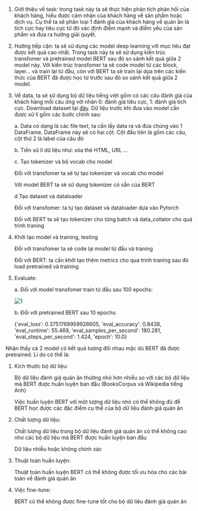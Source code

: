 
1. Giới thiệu về task: trong task này ta sẽ thực hiện phân tích phản hồi của khách hàng, hiểu được cảm nhận của khách hàng về sản phẩm hoặc dịch vụ. Cụ thể ta sẽ phân loại 1 đánh giá của khách hàng về quán ăn là tích cực hay tiêu cực từ đó xác định điểm mạnh và điểm yếu của sản phẩm và đưa ra hướng giải quyết. 

2. Hướng tiếp cận: ta sẽ sử dụng các model deep learning với mục tiêu đạt được kết quả cao nhất. Trong task này ta sẽ sử dụng kiến trúc transfomer và pretrained model BERT sau đó so sánh kết quả giữa 2 model này. Với kiến trúc transfomer ta sẽ code model từ các block, layer... và train lại từ đầu, còn với BERT ta sẽ train lại dựa trên các kiến thức của BERT đã được học từ trước sau đó so sánh kết quả giữa 2 model. 

3. Về data, ta sẽ sử dụng bộ dữ liệu tiếng việt gồm có các câu đánh giá của khách hàng mỗi câu ứng với nhãn 0: đánh giá tiêu cực, 1: đánh giá tich cực. Download dataset tại <a href="https://github.com/congnghia0609/ntc-scv.git">đây</a>. Dữ liệu trước khi đưa vào model cần được xử lí gồm các bước chính sau:

   a. Data có dạng là các file text, ta cần lấy data ra và đưa chúng vào 1 DataFrame. DataFrame này sẽ có hai cột. Cột đầu tiên là gồm các câu, cột thứ 2 là label của câu đó 

   b. Tiền xử lí dữ liệu như: xóa thẻ HTML, URL ...

   c. Tạo tokenizer và bộ vocab cho model
   
      Đối với transfomer ta sẽ tự tạo tokenizer và vocab cho model
   
      Với model BERT ta sẽ sử dụng tokenizer có sẵn của BERT

   d Tạo dataset và dataloader
   
      Đối với transfomer: ta tự tạo dataset và dataloader dựa vào Pytorch
   
      Đối với BERT ta sẽ tạo tokenizer cho từng batch và data_collator cho quá trình traning

5. Khởi tạo model và training, testing

   Đối với transfomer ta sẽ code lại model từ đầu và traning

   Đối với BERT: ta cần khởi tạo thêm metrics cho qua trình traning sau đó load pretrained và training 

6. Evaluate:
   
   a. Đối với model transfomer train từ đầu sau 100 epochs:
   
   ![1](https://github.com/PhamTrinhDuc/Text-Classification-using-Transformer-and-Pretrained-BERT/assets/127647215/6c442e11-d125-4548-be35-4cd8e98952dd)

   b. Đối với pretrained BERT sau 10 epochs:

   {'eval_loss': 0.3751769959926605,
    'eval_accuracy': 0.8438,
    'eval_runtime': 55.469,
    'eval_samples_per_second': 180.281,
    'eval_steps_per_second': 1.424,
    'epoch': 10.0}


Nhận thấy cả 2 model có kết quả tương đối nhau mặc dù BERT đã được pretrained. Lí do có thể là: 

1. Kích thước bộ dữ liệu:

   Bộ dữ liệu đánh giá quán ăn thường nhỏ hơn nhiều so với các bộ dữ liệu mà BERT được huấn luyện ban đầu (BooksCorpus và Wikipedia tiếng Anh)
   
   Việc huấn luyện BERT với một lượng dữ liệu nhỏ có thể không đủ để BERT học được các đặc điểm cụ thể của bộ dữ liệu đánh giá quán ăn

2. Chất lượng dữ liệu:

   Chất lượng dữ liệu trong bộ dữ liệu đánh giá quán ăn có thể không cao như các bộ dữ liệu mà BERT được huấn luyện ban đầu
   
   Dữ liệu nhiễu hoặc không chính xác

3. Thuật toán huấn luyện:

   Thuật toán huấn luyện BERT có thể không được tối ưu hóa cho các bài toán về đánh giá quán ăn
   
4. Việc fine-tune:

   BERT có thể không được fine-tune tốt cho bộ dữ liệu đánh giá quán ăn
   



   

